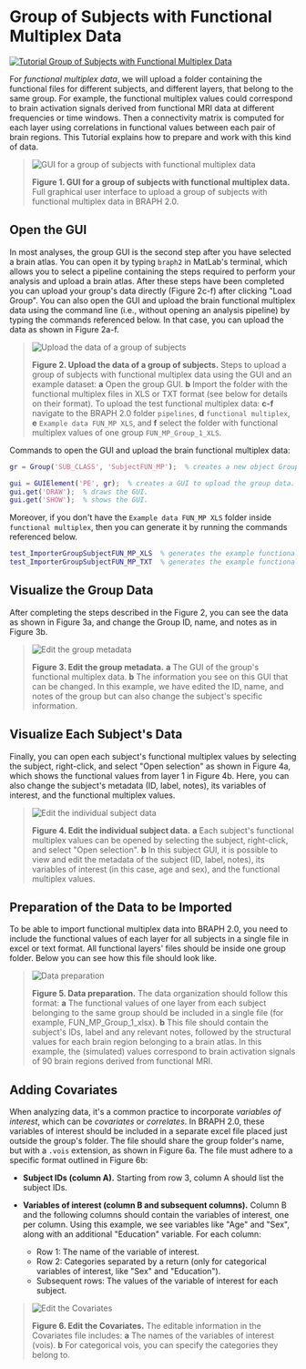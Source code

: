 # Group of Subjects with Functional Multiplex Data

[![Tutorial Group of Subjects with Functional Multiplex Data](https://img.shields.io/badge/PDF-Download-red?style=flat-square&logo=adobe-acrobat-reader)](tut_gr_st.pdf)

For *functional multiplex data*, we will upload a folder containing the functional files for different subjects, and different layers, that belong to the same group. For example, the functional multiplex values could correspond to brain activation signals derived from functional MRI data at different frequencies or time windows.  Then a connectivity matrix is computed for each layer using correlations in functional values between each pair of brain regions. This Tutorial explains how to prepare and work with this kind of data.

> ![GUI for a group of subjects with functional multiplex data](fig01.jpg)
> 
> **Figure 1. GUI for a group of subjects with functional multiplex data.**
> Full graphical user interface to upload a group of subjects with functional multiplex data in BRAPH 2.0.

## Open the GUI

In most analyses, the group GUI is the second step after you have selected a brain atlas. You can open it by typing `braph2` in MatLab's terminal, which allows you to select a pipeline containing the steps required to perform your analysis and upload a brain atlas. After these steps have been completed you can upload your group's data directly (Figure 2c-f) after clicking "Load Group". You can also open the GUI and upload the brain functional multiplex data using the command line (i.e., without opening an analysis pipeline) by typing the commands referenced below. In that case, you can upload the data as shown in Figure 2a-f.

> ![Upload the data of a group of subjects](fig02.jpg)
> 
> **Figure 2. Upload the data of a group of subjects.**
> Steps to upload a group of subjects with functional multiplex data using the GUI and an example dataset:
> **a** Open the group GUI.
> **b** Import the folder with the functional multiplex files in XLS or TXT format (see below for details on their format).
>	To upload the test functional multiplex data:
> **c-f** navigate to the BRAPH 2.0 folder `pipelines`, **d** `functional multiplex`, **e** `Example data FUN_MP XLS`, and **f** select the folder with functional multiplex values of one group `FUN_MP_Group_1_XLS`.

Commands to open the GUI and upload the brain functional multiplex data:

```matlab
gr = Group('SUB_CLASS', 'SubjectFUN_MP');  % creates a new object Group to use functional multiplex values for assessing connectivity i.e., SubjectFUN_MP.

gui = GUIElement('PE', gr);  % creates a GUI to upload the group data.
gui.get('DRAW');  % draws the GUI.
gui.get('SHOW');  % shows the GUI.
```
Moreover, if you don't have the `Example data FUN_MP XLS` folder inside `functional multiplex`, then you can generate it by running the commands referenced below.

```matlab
test_ImporterGroupSubjectFUN_MP_XLS  % generates the example functional multiplex XLS data folder.
test_ImporterGroupSubjectFUN_MP_TXT  % generates the example functional multiplex TXT data folder.
```

## Visualize the Group Data

After completing the steps described in the Figure 2, you can see the data as shown in Figure 3a, and change the Group ID, name, and notes as in Figure 3b.

> ![Edit the group metadata](fig03.jpg)
> 
> **Figure 3. Edit the group metadata.** 
> **a** The GUI of the group's functional multiplex data.
> **b** The information you see on this GUI that can be changed. In this example, we have edited the ID, name, and notes of the group but can also change the subject's specific information.

## Visualize Each Subject's Data

Finally, you can open each subject's functional multiplex values by selecting the subject, right-click, and select "Open selection" as shown in Figure 4a, which shows the functional values from layer 1 in Figure 4b. Here, you can also change the subject's metadata (ID, label, notes), its variables of interest, and the functional multiplex values.

> ![Edit the individual subject data](fig04.jpg)
> 
> **Figure 4. Edit the individual subject data.** 
> **a** Each subject's functional multiplex values can be opened by selecting the subject,  right-click, and select "Open selection".
> **b** In this subject GUI, it is possible to view and edit the metadata of the subject (ID, label, notes), its variables of interest (in this case, age and sex), and the functional multiplex values. 

## Preparation of the Data to be Imported

To be able to import functional multiplex data into BRAPH 2.0, you need to include the functional values of each layer for all subjects in a single file in excel or text format. All functional layers' files should be inside one group folder. Below you can see how this file should look like.

> ![Data preparation](fig05.jpg)
>
> **Figure 5. Data preparation.**
> The data organization should follow this format:
> **a** The functional values of one layer from each subject belonging to the same group should be included in a single file (for example, FUN_MP_Group_1_xlsx). 
> **b** This file should contain the subject's IDs, label and any relevant notes, followed by the structural values for each brain region belonging to a brain atlas. In this example, the (simulated) values correspond to brain activation signals of 90 brain regions derived from functional MRI.
 
## Adding Covariates

When analyzing data, it's a common practice to incorporate *variables of interest*, which can be *covariates* or *correlates*. In BRAPH 2.0, these variables of interest should be included in a separate excel file placed just outside the group's folder. The file should share the group folder's name, but with a `.vois` extension, as shown in Figure 6a. The file must adhere to a specific format outlined in Figure 6b:

- **Subject IDs (column A).** Starting from row 3, column A should list the subject IDs.
  
- **Variables of interest (column B and subsequent columns).** Column B and the following columns should contain the variables of interest, one per column. Using this example, we see variables like "Age" and "Sex", along with an additional "Education" variable. For each column:
  - Row 1: The name of the variable of interest.
  - Row 2: Categories separated by a return (only for categorical variables of interest, like "Sex" and "Education").
  - Subsequent rows: The values of the variable of interest for each subject.

> ![Edit the Covariates](fig06.jpg)
>
> **Figure 6. Edit the Covariates.**
> The editable information in the Covariates file includes:
> **a** The names of the variables of interest (vois).
> **b** For categorical vois, you can specify the categories they belong to.

